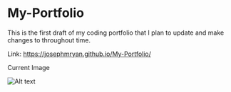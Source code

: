 # My-Portfolio
This is the first draft of my coding portfolio that I plan to update and make changes to throughout time.

Link: https://josephmryan.github.io/My-Portfolio/

Current Image

![Alt text](My-Portfolio/assets/images/website-image.jpg?raw=true "Current image")
